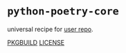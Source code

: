 # `python-poetry-core`

universal recipe for [user repo](../themartiancompany/ur).

[PKGBUILD](PKGBUILD)
[LICENSE](COPYING)
